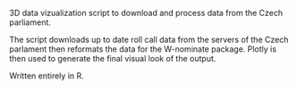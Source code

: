3D data vizualization script to download and process data from the Czech parliament. 

The script downloads up to date roll call data from the servers of the Czech parlament then reformats the data for
the W-nominate package. Plotly is then used to generate the final visual look of the output.  

Written entirely in R.
